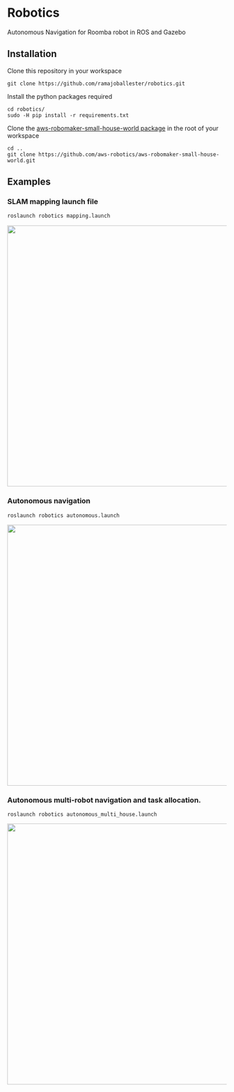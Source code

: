 # Robotics
Autonomous Navigation for Roomba robot in ROS and Gazebo

## Installation

Clone this repository in your workspace

```
git clone https://github.com/ramajoballester/robotics.git
```

Install the python packages required

```
cd robotics/
sudo -H pip install -r requirements.txt
```
Clone the [aws-robomaker-small-house-world package](https://github.com/aws-robotics/aws-robomaker-small-house-world) in the root of your workspace

```
cd ..
git clone https://github.com/aws-robotics/aws-robomaker-small-house-world.git
```


## Examples

### SLAM mapping launch file

``` bash
roslaunch robotics mapping.launch
```
<img src="https://github.com/ramajoballester/robotics/blob/main/images/mapping.png" width="600">

### Autonomous navigation

```
roslaunch robotics autonomous.launch
```

<img src="https://github.com/ramajoballester/robotics/blob/main/images/autonomous.png" width="600">

### Autonomous multi-robot navigation and task allocation.

```
roslaunch robotics autonomous_multi_house.launch
```

<img src="https://github.com/ramajoballester/robotics/blob/main/images/autonomous_multi.png" width="600">

